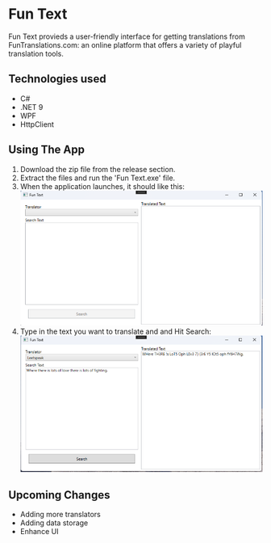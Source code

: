 # Fun Text
Fun Text provieds a user-friendly interface for getting translations from FunTranslations.com: an online platform that offers a variety of playful translation tools.

## Technologies used
* C#
* .NET 9
* WPF
* HttpClient

## Using The App
1. Download the zip file from the release section.
2. Extract the files and run the 'Fun Text.exe' file.
3. When the application launches, it should like this:
![Fun Text App ready to run](Images/screenshot1.png "Ready to Run")
4. Type in the text you want to translate and and Hit Search:
![Fun Text App results](Images/screenshot2.png "Run Results")

## Upcoming Changes
* Adding more translators
* Adding data storage
* Enhance UI
